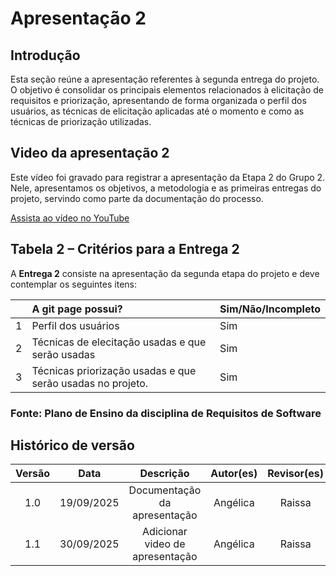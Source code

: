 # Apresentação 2

## Introdução
Esta seção reúne a apresentação referentes à segunda entrega do projeto. O objetivo é consolidar os principais elementos relacionados à elicitação de requisitos e priorização, apresentando de forma organizada o perfil dos usuários, as técnicas de elicitação aplicadas até o momento e como as técnicas de priorização utilizadas.

## Video da apresentação 2
Este vídeo foi gravado para registrar a apresentação da Etapa 2 do Grupo 2.  
Nele, apresentamos os objetivos, a metodologia e as primeiras entregas do projeto, servindo como parte da documentação do processo.  

[Assista ao vídeo no YouTube](https://www.youtube.com/watch?v=rRyqm-SrIoI)

##  Tabela 2 – Critérios para a Entrega 2

A **Entrega 2** consiste na apresentação da segunda etapa do projeto e deve contemplar os seguintes itens:

|   |A git page possui?	|Sim/Não/Incompleto|
|:--|:--|:------------|
| 1 | Perfil dos usuários |Sim|
| 2 | Técnicas de elecitação usadas e que serão usadas | Sim|
| 3 | Técnicas priorização usadas e que serão usadas no projeto.| Sim|

### Fonte: Plano de Ensino da disciplina de Requisitos de Software


## Histórico de versão
| Versão | Data | Descrição | Autor(es)	 | Revisor(es)	 |
|:--:|:------------:|:-----------:|:----:| :----:|
|  1.0  |       19/09/2025       |       Documentação da apresentação		      |   Angélica   |   Raissa   |
|  1.1  |       30/09/2025       |       Adicionar video de apresentação		  |   Angélica   |   Raissa   |

